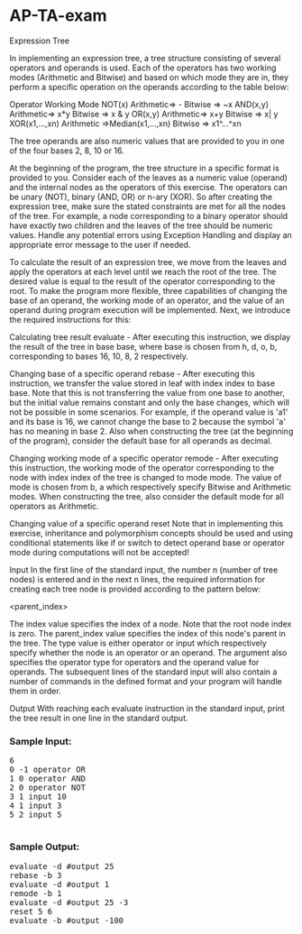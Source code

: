 # AP-TA-exam
Expression Tree



In implementing an expression tree, a tree structure consisting of several operators and operands is used. Each of the operators has two working modes (Arithmetic and Bitwise) and based on which mode they are in, they perform a specific operation on the operands according to the table below:

Operator	Working Mode
NOT(x)    Arithmetic=> -	Bitwise	=> ~x
AND(x,y)	Arithmetic=> x*y	Bitwise	=> x & y 
OR(x,y)	Arithmetic=> x+y	Bitwise	=> x| y 
XOR(x1,...,xn)	Arithmetic	=>Median(x1,...,xn)    Bitwise	 => x1^...^xn
	

The tree operands are also numeric values that are provided to you in one of the four bases 2, 8, 10 or 16.

At the beginning of the program, the tree structure in a specific format is provided to you. Consider each of the leaves as a numeric value (operand) and the internal nodes as the operators of this exercise. The operators can be unary (NOT), binary (AND, OR) or n-ary (XOR). So after creating the expression tree, make sure the stated constraints are met for all the nodes of the tree. For example, a node corresponding to a binary operator should have exactly two children and the leaves of the tree should be numeric values. Handle any potential errors using Exception Handling and display an appropriate error message to the user if needed.

To calculate the result of an expression tree, we move from the leaves and apply the operators at each level until we reach the root of the tree. The desired value is equal to the result of the operator corresponding to the root. To make the program more flexible, three capabilities of changing the base of an operand, the working mode of an operator, and the value of an operand during program execution will be implemented. Next, we introduce the required instructions for this:

Calculating tree result
evaluate -<base>
After executing this instruction, we display the result of the tree in base base, where base is chosen from h, d, o, b, corresponding to bases 16, 10, 8, 2 respectively.

Changing base of a specific operand
rebase -<base> <index>
After executing this instruction, we transfer the value stored in leaf with index index to base base. Note that this is not transferring the value from one base to another, but the initial value remains constant and only the base changes, which will not be possible in some scenarios. For example, if the operand value is 'a1' and its base is 16, we cannot change the base to 2 because the symbol 'a' has no meaning in base 2. Also when constructing the tree (at the beginning of the program), consider the default base for all operands as decimal.

Changing working mode of a specific operator
remode -<mode> <index>
After executing this instruction, the working mode of the operator corresponding to the node with index index of the tree is changed to mode mode. The value of mode is chosen from b, a which respectively specify Bitwise and Arithmetic modes. When constructing the tree, also consider the default mode for all operators as Arithmetic.

Changing value of a specific operand
reset <index> <value>
Note that in implementing this exercise, inheritance and polymorphism concepts should be used and using conditional statements like if or switch to detect operand base or operator mode during computations will not be accepted!

Input
In the first line of the standard input, the number n (number of tree nodes) is entered and in the next n lines, the required information for creating each tree node is provided according to the pattern below:

<index> <parent_index> <type> <argument>

The index value specifies the index of a node. Note that the root node index is zero. The parent_index value specifies the index of this node's parent in the tree. The type value is either operator or input which respectively specify whether the node is an operator or an operand. The argument also specifies the operator type for operators and the operand value for operands. The subsequent lines of the standard input will also contain a number of commands in the defined format and your program will handle them in order.

Output
With reaching each evaluate instruction in the standard input, print the tree result in one line in the standard output.






<body>
    <div class="container">
        <div >
            <h3>Sample Input:</h3>
            <pre>
6
0 -1 operator OR
1 0 operator AND
2 0 operator NOT
3 1 input 10
4 1 input 3
5 2 input 5
            </pre>
        </div>
        <div >
            <h3>Sample Output:</h3>
            <pre>
evaluate -d #output 25
rebase -b 3
evaluate -d #output 1
remode -b 1
evaluate -d #output 25 -3
reset 5 6
evaluate -b #output -100
            </pre>
        </div>
    </div>
</body>

